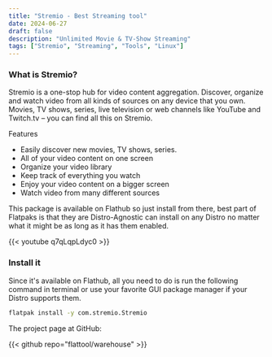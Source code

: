 ```yaml
---
title: "Stremio - Best Streaming tool"
date: 2024-06-27
draft: false
description: "Unlimited Movie & TV-Show Streaming"
tags: ["Stremio", "Streaming", "Tools", "Linux"]
---
```

### What is Stremio?

Stremio is a one-stop hub for video content aggregation. Discover, organize and watch video from all kinds of sources on any device that you own. Movies, TV shows, series, live television or web channels like YouTube and Twitch.tv – you can find all this on Stremio.

Features

* Easily discover new movies, TV shows, series.
* All of your video content on one screen
* Organize your video library
* Keep track of everything you watch
* Enjoy your video content on a bigger screen
* Watch video from many different sources

This package is available on Flathub so just install from there, best part of Flatpaks is that they are Distro-Agnostic can install on any Distro no matter what it might be as long as it has them enabled.

{{< youtube q7qLqpLdyc0 >}}

### Install it

Since it's available on Flathub, all you need to do is run the following command in terminal or use your favorite GUI package manager if your Distro supports them.

```Bash
flatpak install -y com.stremio.Stremio
```

The project page at GitHub:

{{< github repo="flattool/warehouse" >}}
